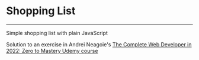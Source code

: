 # Shopping List
---

Simple shopping list with plain JavaScript

Solution to an exercise in Andrei Neagoie's [The Complete Web Developer in 2022: Zero to Mastery Udemy course](https://www.udemy.com/course/the-complete-web-developer-zero-to-mastery/)
